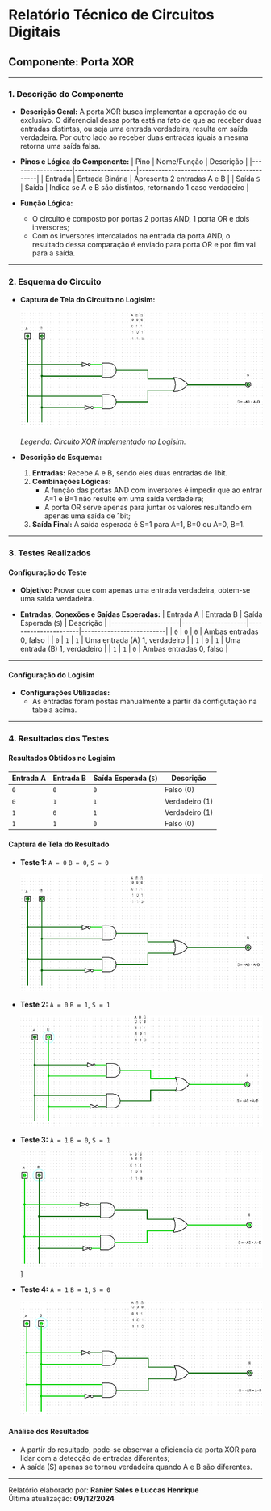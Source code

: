 # **Relatório Técnico de Circuitos Digitais**

## **Componente: Porta XOR**

---

### **1. Descrição do Componente**

- **Descrição Geral:**
  A porta XOR busca implementar a operação de ou exclusivo. O diferencial dessa porta está na fato de que ao receber duas entradas distintas, ou seja uma entrada verdadeira, resulta em saída verdadeira. Por outro lado ao receber duas entradas iguais a mesma retorna uma saída falsa. 
- **Pinos e Lógica do Componente:**
  | Pino              | Nome/Função       | Descrição                                   |
  |-------------------|-------------------|-------------------------------------------|
  | Entrada  | Entrada Binária   | Apresenta 2 entradas A e B |
  | Saída `S`         | Saída | Indica se A e B são distintos, retornando 1 caso verdadeiro |

- **Função Lógica:**
  - O circuito é composto por portas 2 portas AND, 1 porta OR e dois inversores;
  - Com os inversores intercalados na entrada da porta AND, o resultado dessa comparação é enviado para porta OR e por fim vai para a saída.
---

### **2. Esquema do Circuito**

- **Captura de Tela do Circuito no Logisim:**
  
  ![Esquema do Circuito](./Imagens/XOR_circuito_completo.png)
  
  *Legenda: Circuito XOR implementado no Logisim.*

- **Descrição do Esquema:**
    1. **Entradas:** Recebe A e B, sendo eles duas entradas de 1bit.
    2. **Combinações Lógicas:**
       - A função das portas AND com inversores é impedir que ao entrar A=1 e B=1 não resulte em uma saída verdadeira;
       - A porta OR serve apenas para juntar os valores resultando em apenas uma saída de 1bit;
    3. **Saída Final:** A saída esperada é S=1 para A=1, B=0 ou A=0, B=1.

---

### **3. Testes Realizados**

#### **Configuração do Teste**

- **Objetivo:**
  Provar que com apenas uma entrada verdadeira, obtem-se uma saida verdadeira.

- **Entradas, Conexões e Saídas Esperadas:**
  | Entrada A           |  Entrada B    | Saída Esperada (`S`) | Descrição                |
  |---------------------|--------------------|----------------------|--------------------------|
  | `0`                 | `0`                  | `0`                  | Ambas entradas 0, falso  |
  | `0`                 | `1`                  | `1`                  | Uma entrada (A) 1, verdadeiro |
  | `1`                 | `0`                  | `1`                  | Uma entrada (B) 1, verdadeiro |
  | `1`                 | `1`                  | `0`                  | Ambas entradas 0, falso  |

---

#### **Configuração do Logisim**

- **Configurações Utilizadas:**
  - As entradas foram postas manualmente a partir da configutação na tabela acima.
---

### **4. Resultados dos Testes**

#### **Resultados Obtidos no Logisim**
| Entrada A           |  Entrada B    | Saída Esperada (`S`) | Descrição |
  |---------------------|--------------------|----------------------|--------------------------|
  | `0`                 | `0`                  | `0`                  |  Falso (0) |
  | `0`                 | `1`                  | `1`                  |  Verdadeiro (1)|
  | `1`                 | `0`                  | `1`                  |  Verdadeiro (1) |
  | `1`                 | `1`                  | `0`                  | Falso (0)|

#### **Captura de Tela do Resultado**
- **Teste 1:** `A = 0` `B = 0`, `S = 0`
  
  ![Teste 1](./Imagens/XOR_circuito_completo.png)

- **Teste 2:** `A = 0` `B = 1`, `S = 1`
  
  ![Teste 2](./Imagens/XOR_teste1.png)
  
- **Teste 3:** `A = 1` `B = 0`, `S = 1`
  
  ![Teste 3](./Imagens/XOR_teste2.png)]
  
- **Teste 4:** `A = 1` `B = 1`, `S = 0`
  
  ![Teste 4](./Imagens/XOR_teste3.png)

#### **Análise dos Resultados**
- A partir do resultado, pode-se observar a eficiencia da porta XOR para lidar com a detecção de entradas diferentes;
- A saída (S) apenas se tornou verdadeira quando A e B são diferentes. 

---

Relatório elaborado por: **Ranier Sales e Luccas Henrique**  
Última atualização: **09/12/2024**
